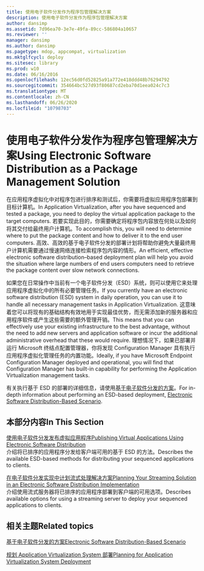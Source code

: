 ```yaml
---
title: 使用电子软件分发作为程序包管理解决方案
description: 使用电子软件分发作为程序包管理解决方案
author: dansimp
ms.assetid: 7d96ea70-3e7e-49fa-89cc-586804a10657
ms.reviewer: ''
manager: dansimp
ms.author: dansimp
ms.pagetype: mdop, appcompat, virtualization
ms.mktglfcycl: deploy
ms.sitesec: library
ms.prod: w10
ms.date: 06/16/2016
ms.openlocfilehash: 12ec56d0fd52825a91a772e418ddd48b76294792
ms.sourcegitcommit: 354664bc527d93f80687cd2eba70d1eea024c7c3
ms.translationtype: MT
ms.contentlocale: zh-CN
ms.lasthandoff: 06/26/2020
ms.locfileid: "10798703"
---
```

# <span data-ttu-id="35f88-103">使用电子软件分发作为程序包管理解决方案</span><span class="sxs-lookup"><span data-stu-id="35f88-103">Using Electronic Software Distribution as a Package Management Solution</span></span>


<span data-ttu-id="35f88-104">在应用程序虚拟化中对程序包进行排序和测试后，你需要将虚拟应用程序包部署到目标计算机。</span><span class="sxs-lookup"><span data-stu-id="35f88-104">In Application Virtualization, after you have sequenced and tested a package, you need to deploy the virtual application package to the target computers.</span></span> <span data-ttu-id="35f88-105">若要实现此目的，你需要确定将程序包内容放在何处以及如何将其交付给最终用户计算机。</span><span class="sxs-lookup"><span data-stu-id="35f88-105">To accomplish this, you will need to determine where to put the package content and how to deliver it to the end user computers.</span></span> <span data-ttu-id="35f88-106">高效、高效的基于电子软件分发的部署计划将帮助你避免大量最终用户计算机需要通过慢速网络连接检索程序包内容的情形。</span><span class="sxs-lookup"><span data-stu-id="35f88-106">An efficient, effective electronic software distribution–based deployment plan will help you avoid the situation where large numbers of end users computers need to retrieve the package content over slow network connections.</span></span>

<span data-ttu-id="35f88-107">如果您在日常操作中当前有一个电子软件分发（ESD）系统，则可以使用它来处理应用程序虚拟化中的所有必要管理任务。</span><span class="sxs-lookup"><span data-stu-id="35f88-107">If you currently have an electronic software distribution (ESD) system in daily operation, you can use it to handle all necessary management tasks in Application Virtualization.</span></span> <span data-ttu-id="35f88-108">这意味着您可以将现有的基础结构有效地用于实现最佳优势，而无需添加新的服务器和应用程序软件或产生这些需要的额外管理开销。</span><span class="sxs-lookup"><span data-stu-id="35f88-108">This means that you can effectively use your existing infrastructure to the best advantage, without the need to add new servers and application software or incur the additional administrative overhead that these would require.</span></span> <span data-ttu-id="35f88-109">理想情况下，如果已部署并运行 Microsoft 终结点配置管理器，你将发现 Configuration Manager 具有执行应用程序虚拟化管理任务的内置功能。</span><span class="sxs-lookup"><span data-stu-id="35f88-109">Ideally, if you have Microsoft Endpoint Configuration Manager deployed and operational, you will find that Configuration Manager has built-in capability for performing the Application Virtualization management tasks.</span></span>

<span data-ttu-id="35f88-110">有关执行基于 ESD 的部署的详细信息，请使用[基于电子软件分发的方案](electronic-software-distribution-based-scenario.md)。</span><span class="sxs-lookup"><span data-stu-id="35f88-110">For in-depth information about performing an ESD-based deployment, [Electronic Software Distribution-Based Scenario](electronic-software-distribution-based-scenario.md).</span></span>

## <span data-ttu-id="35f88-111">本部分内容</span><span class="sxs-lookup"><span data-stu-id="35f88-111">In This Section</span></span>


<a href="" id="publishing-virtual-applications-using-electronic-software-distribution"></a>[<span data-ttu-id="35f88-112">使用电子软件分发发布虚拟应用程序</span><span class="sxs-lookup"><span data-stu-id="35f88-112">Publishing Virtual Applications Using Electronic Software Distribution</span></span>](publishing-virtual-applications-using-electronic-software-distribution.md)  
<span data-ttu-id="35f88-113">介绍将已排序的应用程序分发给客户端可用的基于 ESD 的方法。</span><span class="sxs-lookup"><span data-stu-id="35f88-113">Describes the available ESD-based methods for distributing your sequenced applications to clients.</span></span>

<a href="" id="planning-your-streaming-solution-in-an-electronic-software-distribution-implementation"></a>[<span data-ttu-id="35f88-114">在电子软件分发实现中计划流式处理解决方案</span><span class="sxs-lookup"><span data-stu-id="35f88-114">Planning Your Streaming Solution in an Electronic Software Distribution Implementation</span></span>](planning-your-streaming-solution-in-an-electronic-software-distribution-implementation.md)  
<span data-ttu-id="35f88-115">介绍使用流式服务器将已排序的应用程序部署到客户端的可用选项。</span><span class="sxs-lookup"><span data-stu-id="35f88-115">Describes available options for using a streaming server to deploy your sequenced applications to clients.</span></span>

## <span data-ttu-id="35f88-116">相关主题</span><span class="sxs-lookup"><span data-stu-id="35f88-116">Related topics</span></span>


[<span data-ttu-id="35f88-117">基于电子软件分发的方案</span><span class="sxs-lookup"><span data-stu-id="35f88-117">Electronic Software Distribution-Based Scenario</span></span>](electronic-software-distribution-based-scenario.md)

[<span data-ttu-id="35f88-118">规划 Application Virtualization System 部署</span><span class="sxs-lookup"><span data-stu-id="35f88-118">Planning for Application Virtualization System Deployment</span></span>](planning-for-application-virtualization-system-deployment.md)

 

 





